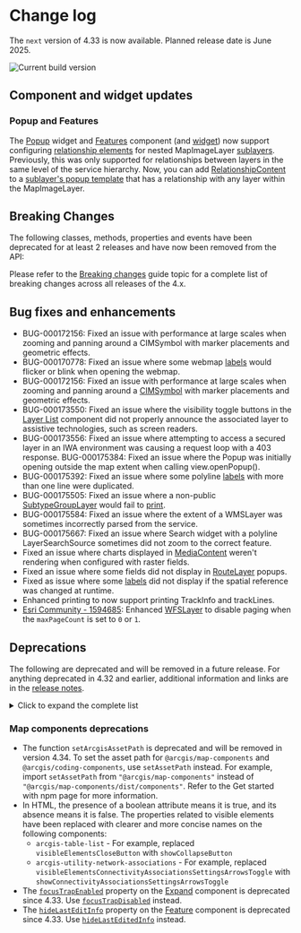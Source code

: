 # Change log

The `next` version of 4.33 is now available. Planned release date is June 2025.

![Current build version](https://img.shields.io/npm/v/@arcgis/core/next?label=Current%20build)

## Component and widget updates

### Popup and Features

The [Popup](https://developers.arcgis.com/javascript/latest/api-reference/esri-widgets-Popup.html) widget and [Features](https://developers.arcgis.com/javascript/latest/references/map-components/arcgis-features/) component (and [widget](https://developers.arcgis.com/javascript/latest/api-reference/esri-widgets-Features.html)) now support configuring [relationship elements](https://developers.arcgis.com/javascript/latest/api-reference/esri-popup-content-RelationshipContent.html) for nested MapImageLayer [sublayers](https://developers.arcgis.com/javascript/latest/api-reference/esri-layers-MapImageLayer.html#sublayers).
Previously, this was only supported for relationships between layers in the same level of the service hierarchy.
Now, you can add [RelationshipContent](https://developers.arcgis.com/javascript/latest/api-reference/esri-popup-content-RelationshipContent.html) to a [sublayer's popup template](https://developers.arcgis.com/javascript/latest/api-reference/esri-layers-support-Sublayer.html#popupTemplate) that has a relationship with any layer within the MapImageLayer. 

## Breaking Changes

The following classes, methods, properties and events have been deprecated for at least 2 releases and have now been removed from the API:

Please refer to the [Breaking changes](https://developers.arcgis.com/javascript/latest/breaking-changes/) guide topic for a complete list of breaking changes across all releases of the 4.x.

## Bug fixes and enhancements

- BUG-000172156: Fixed an issue with performance at large scales when zooming and panning around a CIMSymbol with marker placements and geometric effects.
- BUG-000170778: Fixed an issue where some webmap [labels](https://developers.arcgis.com/javascript/latest/api-reference/esri-layers-support-LabelClass.html) would flicker or blink when opening the webmap.
- BUG-000172156: Fixed an issue with performance at large scales when zooming and panning around a [CIMSymbol](https://developers.arcgis.com/javascript/latest/api-reference/esri-symbols-CIMSymbol.html) with marker placements and geometric effects.
- BUG-000173550: Fixed an issue where the visibility toggle buttons in the [Layer List](https://developers.arcgis.com/javascript/latest/references/map-components/arcgis-layer-list/) component did not properly announce the associated layer to assistive technologies, such as screen readers.
- BUG-000173556: Fixed an issue where attempting to access a secured layer in an IWA environment was causing a request loop with a 403 response.
BUG-000175384: Fixed an issue where the Popup was initially opening outside the map extent when calling view.openPopup().
- BUG-000175392: Fixed an issue where some polyline [labels](https://developers.arcgis.com/javascript/latest/api-reference/esri-layers-support-LabelClass.html) with more than one line were duplicated.
- BUG-000175505: Fixed an issue where a non-public [SubtypeGroupLayer](https://developers.arcgis.com/javascript/latest/api-reference/esri-layers-SubtypeGroupLayer.html) would fail to [print](https://developers.arcgis.com/javascript/latest/api-reference/esri-rest-print.html).
- BUG-000175584: Fixed an issue where the extent of a WMSLayer was sometimes incorrectly parsed from the service.
- BUG-000175667: Fixed an issue where Search widget with a polyline LayerSearchSource sometimes did not zoom to the correct feature.
- Fixed an issue where charts displayed in [MediaContent](https://developers.arcgis.com/javascript/latest/api-reference/esri-popup-content-MediaContent.html) weren't rendering when configured with raster fields.
- Fixed an issue where some fields did not display in [RouteLayer](https://developers.arcgis.com/javascript/latest/api-reference/esri-layers-RouteLayer.html) popups.
- Fixed as issue where some [labels](https://developers.arcgis.com/javascript/latest/api-reference/esri-layers-support-LabelClass.html) did not display if the spatial reference was changed at runtime. 
- Enhanced printing to now support printing TrackInfo and trackLines.
- [Esri Community - 1594685](https://community.esri.com/t5/arcgis-javascript-maps-sdk-questions/possibility-to-disable-paging-for-wfs-layer/m-p/1594685): Enhanced [WFSLayer](https://developers.arcgis.com/javascript/latest/api-reference/esri-layers-WFSLayer.html) to disable paging when the `maxPageCount` is set to `0` or `1`.

## Deprecations

The following are deprecated and will be removed in a future release. For anything deprecated in 4.32 and earlier, additional information and links are in the [release notes](https://developers.arcgis.com/javascript/latest/release-notes/#deprecated-classes-properties-methods-events).

<details>
  <summary>Click to expand the complete list</summary>

The following are deprecated and will be removed in a future release:

- Accessor.watch deprecated since version 4.32. Use reactiveUtils instead.
- BasemapGallery deprecated since 4.32. Use the Basemap Gallery component instead. For information on widget deprecation, read about Esri's move to web components.
- BasemapToggle deprecated since 4.32. Use the Basemap Toggle component instead. For information on widget deprecation, read about Esri's move to web components.
- ButtonMenu deprecated since version 4.30, use TableMenuConfig, Calcite components - Dropdown, Calcite components - List, or Calcite components - Menu web components instead.
- ButtonMenuItem deprecated since version 4.30, use TableMenuItemConfig instead.
- ButtonMenuViewModel deprecated since version 4.30, use TableMenuConfig, Calcite components - Dropdown, Calcite components - List, or Calcite components - Menu web components instead.
- Compass deprecated since 4.32. Use the Compass component instead. For information on widget deprecation, read about Esri's move to web components.
- DirectionalPad deprecated since 4.32. Use the Directional Pad component instead. For information on widget deprecation, read about Esri's move to web components.
- FeatureTable.clearSelectionFilter deprecated since version 4.30. Use `filterBySelectionEnabled` or `objectIds` instead.
- FeatureTable.filterBySelection deprecated since version 4.30. Use `filterBySelectionEnabled` or `objectIds` instead.
- FeatureTableViewModel.clearSelectionFilter deprecated since version 4.30. Use `filterBySelectionEnabled` or `objectIds()` instead.
- FeatureTableViewModel.filterBySelection deprecated since version 4.30. Use `filterBySelectionEnabled` or `objectIds` instead.
- FieldColumn.name deprecated since version 4.30, use FieldColumn.fieldName instead.
- Fullscreen deprecated since 4.32. Use the Fullscreen component instead. For information on widget deprecation, read about Esri's move to web components.
- GeographicTransformation deprecated since version 4.32. Use GeographicTransformation instead.
- GeographicTransformationStep deprecated since version 4.32. Use GeographicTransformationStep instead.
- geometry deprecated since version 4.32. Use unionTypes to import union types, or individual modules to import classes.
- geometryEngine deprecated since version 4.32. Use [geometry
  operators](../spatial-analysis/intro-geometry-operators/) instead.
- geometryEngineAsync deprecated since version 4.32. Use geometry operators instead. You can use the web workers to perform geometry operations in a separate thread, which can improve the performance. Options include using the SDK's worker utility, creating a custom worker, or using a helper library such as Comlink.
- Home deprecated since 4.32. Use the Home component instead. For information on widget deprecation, read about Esri's move to web components.
- LinkChartView.highlightOptions deprecated since version 4.32. Use the highlights property instead.
- ListItemPanel.className deprecated since version 4.30. Use icon
- ListItemPanel.className deprecated since version 4.30. Use icon
- Locate deprecated since 4.32. Use the Locate component instead. For information on widget deprecation, read about Esri's move to web components.
- MapView.highlightOptions deprecated since version 4.32. Use the highlights property instead.
- meshUtils.georeference deprecated since version 4.30. Use `convertVertexSpace` instead.
- meshUtils.ungeoreference deprecated since version 4.30. Use `convertVertexSpace` instead.
- Navigation.mouseWheelZoomEnabled deprecated since version 4.32. Use actionMap.mouseWheel instead.
- NavigationToggle deprecated since 4.32. Use the Navigation Toggle component instead. For information on widget deprecation, read about Esri's move to web components.
- pointCloudRenderers deprecated since version 4.32. Use unionTypes to import union types, or individual modules to import classes.
- projection deprecated since version 4.32. Use the projectOperator instead.
- rasterRenderers deprecated since version 4.32. Use unionTypes to import union types, or individual modules to import classes.
- RasterStretchRenderer.statistics deprecated since version 4.31. Use customStatistics instead.
- renderers deprecated since version 4.32. Use unionTypes to import union types, or individual modules to import classes.
- ScaleBar deprecated since 4.32. Use the Scale Bar component instead. For information on widget deprecation, read about Esri's move to web components.
- SceneView.highlightOptions deprecated since version 4.32. Use the highlights property instead.
- Swipe deprecated since 4.32. Use the Swipe component instead. For information on widget deprecation, read about Esri's move to web components.
- symbols deprecated since version 4.32. Use unionTypes to import union types, or individual modules to import classes.
- The `"connectivity"` possible value for QueryAssociationsParameters.types is deprecated at 4.29. Please use `"junction-junction-connectivity"` instead.
- TimeExtent deprecated since version 4.31. Use TimeExtent instead.
- TimeInterval deprecated since version 4.31. Use TimeInterval instead.
- Track deprecated since 4.32. Use the Track component instead. For information on widget deprecation, read about Esri's move to web components.
- UtilityNetworkTrace.gdbVersion deprecated since version 4.31, gdbVersion will be removed and the gdbVersion of the UtilityNetwork will be consumed directly.
- UtilityNetworkTraceViewModel.gdbVersion deprecated since version 4.31, gdbVersion will be removed and the gdbVersion of the UtilityNetwork will be consumed directly.
- VersionManagementViewModel.versionIdentifierLookup deprecated since version 4.30. Use VersioningState instead.
- VersionManagementViewModel.versionInfoLookup deprecated since version 4.30. Use VersioningState instead.
- VersionManagementViewModel.versionManagementServiceLookup deprecated since version 4.30. Use VersioningState instead.
- VideoPlayer deprecated since version 4.33. Use the Video Player component instead.
- View2D.highlightOptions deprecated since version 4.32. Use the highlights property instead.
- Zoom deprecated since 4.32. Use the Zoom component instead. For information on widget deprecation, read about Esri's move to web components.

</details>

### Map components deprecations

- The function `setArcgisAssetPath` is deprecated and will be removed in version 4.34.
  To set the asset path for `@arcgis/map-components` and `@arcgis/coding-components`, use `setAssetPath` instead.
  For example, import `setAssetPath` from `"@arcgis/map-components"` instead of `"@arcgis/map-components/dist/components"`.
  Refer to the Get started with npm page for more information.
- In HTML, the presence of a boolean attribute means it is true, and its absence means it is false. The properties related to visible elements have been replaced with clearer and more concise names on the following components:
  - `arcgis-table-list` - For example, replaced `visibleElementsCloseButton` with `showCollapseButton`
  - `arcgis-utility-network-associations` - For example, replaced `visibleElementsConnectivityAssociationsSettingsArrowsToggle` with `showConnectivityAssociationsSettingsArrowsToggle`
- The [`focusTrapEnabled`](https://developers.arcgis.com/javascript/latest/references/map-components/arcgis-expand/#focusTrapEnabled) property on the [Expand](https://developers.arcgis.com/javascript/latest/references/map-components/arcgis-expand/) component is deprecated since 4.33. Use [`focusTrapDisabled`](https://developers.arcgis.com/javascript/latest/references/map-components/arcgis-expand/#focusTrapDisabled) instead.
- The [`hideLastEditInfo`](/references/map-components/arcgis-feature/#hideLastEditInfo) property on the [Feature](https://developers.arcgis.com/javascript/latest/references/map-components/arcgis-feature/) component is deprecated since 4.33. Use [`hideLastEditedInfo`](https://developers.arcgis.com/javascript/latest/references/map-components/arcgis-feature/#hideLastEditedInfo) instead.
